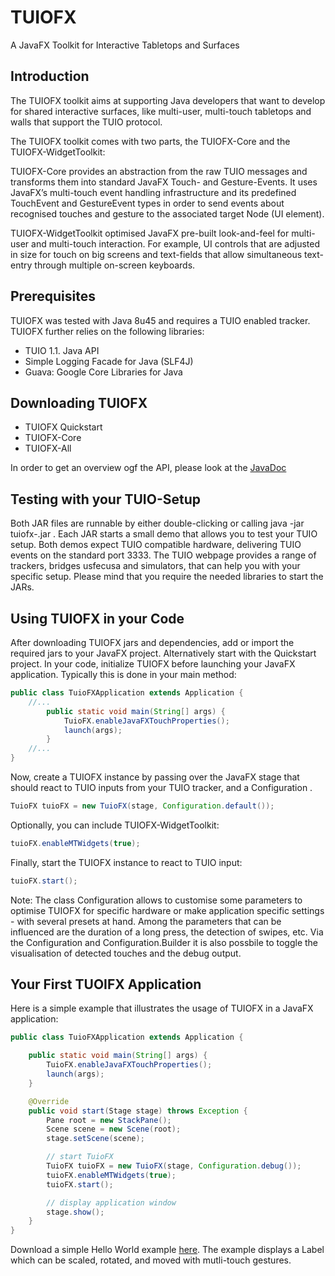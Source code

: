 # TUIOFX

A JavaFX Toolkit for Interactive Tabletops and Surfaces

## Introduction

The TUIOFX toolkit aims at supporting Java developers that want to develop for shared interactive surfaces, like multi-user, multi-touch tabletops and walls that support the TUIO protocol.

The TUIOFX toolkit comes with two parts, the TUIOFX-Core and the TUIOFX-WidgetToolkit:

TUIOFX-Core provides an abstraction from the raw TUIO messages and transforms them into standard JavaFX Touch- and Gesture-Events. It uses JavaFX’s multi-touch event handling infrastructure and its predefined TouchEvent and GestureEvent types in order to send events about recognised touches and gesture to the associated target Node (UI element).

TUIOFX-WidgetToolkit optimised JavaFX pre-built look-and-feel for multi-user and multi-touch interaction. For example, UI controls that are adjusted in size for touch on big screens and text-fields that allow simultaneous text-entry through multiple on-screen keyboards. 

## Prerequisites

TUIOFX was tested with Java 8u45 and requires a TUIO enabled tracker. TUIOFX further relies on the following libraries:
- TUIO 1.1. Java API
- Simple Logging Facade for Java (SLF4J)
- Guava: Google Core Libraries for Java

## Downloading TUIOFX

- TUIOFX Quickstart
- TUIOFX-Core 
- TUIOFX-All

In order to get an overview ogf the API, please look at the [JavaDoc](http://tuiofx.org/api/index.html)

## Testing with your TUIO-Setup

Both JAR files are runnable by either double-clicking or calling java -jar tuiofx-<version>.jar . Each JAR starts a small demo that allows you to test your TUIO setup. Both demos expect TUIO compatible hardware, delivering TUIO events on the standard port 3333. The TUIO webpage provides a range of trackers, bridges usfecusa and simulators, that can help you with your specific setup. Please mind that you require the needed libraries to start the JARs. 

## Using TUIOFX in your Code

After downloading TUIOFX jars and dependencies, add or import the required jars to your JavaFX project. Alternatively start with the Quickstart project. In your code, initialize TUIOFX before launching your JavaFX application. Typically this is done in your main method: 
```java
public class TuioFXApplication extends Application {
    //...
        public static void main(String[] args) {
            TuioFX.enableJavaFXTouchProperties();
            launch(args);
        }
    //...
}
```
Now, create a TUIOFX instance by passing over the JavaFX stage that should react to TUIO inputs from your TUIO tracker, and a Configuration . 
```java
TuioFX tuioFX = new TuioFX(stage, Configuration.default());
```
Optionally, you can include TUIOFX-WidgetToolkit: 
```java
tuioFX.enableMTWidgets(true);
```
Finally, start the TUIOFX instance to react to TUIO input: 
```java
tuioFX.start();
```
Note: The class Configuration allows to customise some parameters to optimise TUIOFX for specific hardware or make application specific settings - with several presets at hand. Among the parameters that can be influenced are the duration of a long press, the detection of swipes, etc. Via the Configuration and Configuration.Builder it is also possbile to toggle the visualisation of detected touches and the debug output. 

## Your First TUOIFX Application

Here is a simple example that illustrates the usage of TUIOFX in a JavaFX application: 

```java
public class TuioFXApplication extends Application {

    public static void main(String[] args) {
        TuioFX.enableJavaFXTouchProperties();
        launch(args);
    }

    @Override
    public void start(Stage stage) throws Exception {
        Pane root = new StackPane();
        Scene scene = new Scene(root);
        stage.setScene(scene);

        // start TuioFX
        TuioFX tuioFX = new TuioFX(stage, Configuration.debug());
        tuioFX.enableMTWidgets(true);
        tuioFX.start();

        // display application window
        stage.show();
    }
}
```

Download a simple Hello World example [here](http://tuiofx.org/files/HelloTUIOFX.java). The example displays a Label which can be scaled, rotated, and moved with mutli-touch gestures. 
